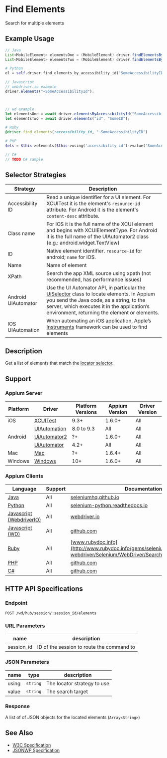 # Find Elements

Search for multiple elements

## Example Usage

```java
// Java
List<MobileElement> elementsOne = (MobileElement) driver.findElementsByAccessibilityId("SomeAccessibilityID");
List<MobileElement> elementsTwo = (MobileElement) driver.findElementsByClassName("SomeClassName");

```

```python
# Python
el = self.driver.find_elements_by_accessibility_id('SomeAccessibilityID')

```

```javascript
// Javascript
// webdriver.io example
driver.elements("~SomeAccessibilityId");



// wd example
let elementsOne = await driver.elementsByAccessibilityId("SomeAccessibilityID");
let elementsTwo = await driver.elements("id", "SomeID");

```

```ruby
# Ruby
@driver.find_elements(:accessibility_id, "~SomeAccessibilityID")

```

```php
# PHP
$els = $this->elements($this->using('accessibility id')->value('SomeAccessibilityID'));

```

```csharp
// C#
// TODO C# sample

```

## Selector Strategies

| Strategy            | Description                                                                                                                                                                                                                                                                                                                       |
| ------------------- | --------------------------------------------------------------------------------------------------------------------------------------------------------------------------------------------------------------------------------------------------------------------------------------------------------------------------------- |
| Accessibility ID    | Read a unique identifier for a UI element. For XCUITest it is the element's `resource-id` attribute. For Android it is the element's `content-desc` attribute.                                                                                                                                                                    |
| Class name          | For IOS it is the full name of the XCUI element and begins with XCUIElementType. For Android it is the full name of the UIAutomator2 class (e.g.: android.widget.TextView)                                                                                                                                                        |
| ID                  | Native element identifier. `resource-id` for android; `name` for iOS.                                                                                                                                                                                                                                                             |
| Name                | Name of element                                                                                                                                                                                                                                                                                                                   |
| XPath               | Search the app XML source using xpath (not recommended, has performance issues)                                                                                                                                                                                                                                                   |
| Android UiAutomator | Use the UI Automator API, in particular the [UiSelector](https://developer.android.com/reference/android/support/test/uiautomator/UiSelector.html) class to locate elements. In Appium you send the Java code, as a string, to the server, which executes it in the application’s environment, returning the element or elements. |
| IOS UIAutomation    | When automating an iOS application, Apple’s [Instruments](/docs/en/drivers/ios-uiautomation.md) framework can be used to find elements                                                                                                                                                                                            |

## Description

Get a list of elements that match the [locator selector](/docs/en/writing-running-appium/finding-elements.md).

## Support

### Appium Server

| Platform | Driver                                                   | Platform Versions | Appium Version | Driver Version |
| -------- | -------------------------------------------------------- | ----------------- | -------------- | -------------- |
| iOS      | [XCUITest](/docs/en/drivers/ios-xcuitest.md)             | 9.3+              | 1.6.0+         | All            |
|          | [UIAutomation](/docs/en/drivers/ios-uiautomation.md)     | 8.0 to 9.3        | All            | All            |
| Android  | [UiAutomator2](/docs/en/drivers/android-uiautomator2.md) | ?+                | 1.6.0+         | All            |
|          | [UiAutomator](/docs/en/drivers/android-uiautomator.md)   | 4.2+              | All            | All            |
| Mac      | [Mac](/docs/en/drivers/mac.md)                           | ?+                | 1.6.4+         | All            |
| Windows  | [Windows](/docs/en/drivers/windows.md)                   | 10+               | 1.6.0+         | All            |

### Appium Clients

| Language                                                             | Support | Documentation                                                                                                                                        |
| -------------------------------------------------------------------- | ------- | ---------------------------------------------------------------------------------------------------------------------------------------------------- |
| [Java](https://github.com/appium/java-client/releases/latest)        | All     | [seleniumhq.github.io](https://seleniumhq.github.io/selenium/docs/api/java/org/openqa/selenium/WebElement.html#findElements-org.openqa.selenium.By-) |
| [Python](https://github.com/appium/python-client/releases/latest)    | All     | [selenium-python.readthedocs.io](http://selenium-python.readthedocs.io/api.html#selenium.webdriver.remote.webdriver.WebDriver.find_elements)         |
| [Javascript (WebdriverIO)](http://webdriver.io/index.html)           | All     | [webdriver.io](http://webdriver.io/api/protocol/elements.html#Usage)                                                                                 |
| [Javascript (WD)](https://github.com/admc/wd/releases/latest)        | All     | [github.com](https://github.com/admc/wd/blob/master/lib/commands.js#L798)                                                                            |
| [Ruby](https://github.com/appium/ruby_lib/releases/latest)           | All     | [www.rubydoc.info](http://www.rubydoc.info/gems/selenium-webdriver/Selenium/WebDriver/SearchContext:find_elements)                                   |
| [PHP](https://github.com/appium/php-client/releases/latest)          | All     | [github.com](https://github.com/appium/php-client/)                                                                                                  |
| [C#](https://github.com/appium/appium-dotnet-driver/releases/latest) | All     | [github.com](https://github.com/appium/appium-dotnet-driver/)                                                                                        |

## HTTP API Specifications

### Endpoint

`POST /wd/hub/session/:session_id/elements`

### URL Parameters

| name       | description                               |
| ---------- | ----------------------------------------- |
| session_id | ID of the session to route the command to |

### JSON Parameters

| name  | type     | description                 |
| ----- | -------- | --------------------------- |
| using | `string` | The locator strategy to use |
| value | `string` | The search target           |

### Response

A list of of JSON objects for the located elements (`Array<String>`)

## See Also

* [W3C Specification](https://www.w3.org/TR/webdriver/#dfn-find-elements)
* [JSONWP Specification](https://github.com/SeleniumHQ/selenium/wiki/JsonWireProtocol#sessionsessionidelements)
